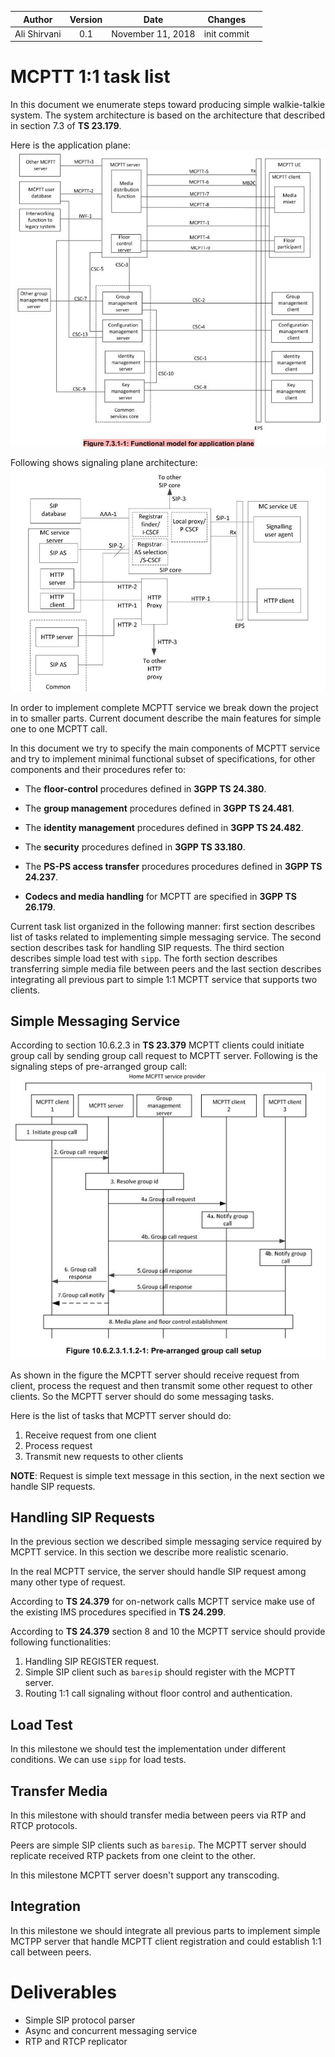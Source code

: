 
| Author  | Version  |  Date |  Changes |   |
|:-:|:-:|:-:|:-:|:-:|
| Ali Shirvani  |  0.1 | November 11, 2018  |  init commit |   |


# MCPTT 1:1 task list

In this document we enumerate steps toward producing simple walkie-talkie system. The system architecture is based on the architecture that described in section 7.3 of **TS 23.179**.

Here is the application plane:
![architecture](./img/ap.jpg)

Following shows signaling plane architecture:
![!figure](./img/q.jpg)

In order to implement complete MCPTT service we break down the project in to smaller parts. Current document describe the main features for simple one to one MCPTT call.

In this document we try to specify the main components of MCPTT service and try to implement minimal functional subset of specifications, for other components and their procedures refer to:

<!-- TS 24.379 page 30 -->

- The **floor-control** procedures defined in **3GPP TS 24.380**.

- The **group management** procedures defined in **3GPP TS 24.481**.

- The **identity management** procedures defined in **3GPP TS 24.482**.

- The **security** procedures defined in **3GPP TS 33.180**.

- The **PS-PS access transfer** procedures procedures defined in **3GPP TS 24.237**.

- **Codecs and media handling** for MCPTT are specified in **3GPP TS 26.179**.



Current task list organized in the following manner: 
first section describes list of tasks related to implementing simple messaging service. The second section describes task for handling SIP requests. The third section describes simple load test with `sipp`. The forth section describes transferring simple media file between peers and the last section describes integrating all previous part to simple 1:1 MCPTT service that supports two clients.

## Simple Messaging Service
According to section 10.6.2.3 in **TS 23.379** MCPTT clients could initiate group call by sending group call request to MCPTT server. Following is the signaling steps of pre-arranged group call:
![pre-arranged-group-call](./img/group_call.jpg)

As shown in the figure the MCPTT server should receive request from client, process the request and then transmit some other request to other clients. So the MCPTT server should do some messaging tasks.

Here is the list of tasks that MCPTT server should do:

1. Receive request from one client
2. Process request
3. Transmit new requests to other clients

**NOTE**: Request is simple text message in this section, in the next section we handle SIP requests.

## Handling SIP Requests
In the previous section we described simple messaging service required by MCPTT service. In this section we describe more realistic scenario.

In the real MCPTT service, the server should handle SIP request among many other type of request.

According to **TS 24.379** for on-network calls MCPTT service make use of the existing IMS procedures specified in **TS 24.299**.

According to **TS 24.379** section 8 and 10 the MCPTT service should provide following functionalities:

1. Handling SIP REGISTER request.
2. Simple SIP client such as `baresip` should register with the MCPTT server.
3. Routing 1:1 call signaling without floor control and authentication.

## Load Test

In this milestone we should test the implementation under different conditions. We can use `sipp` for load tests.

## Transfer Media 
In this milestone with should transfer media between peers via RTP and RTCP protocols.

Peers are simple SIP clients such as `baresip`. The MCPTT server should replicate received RTP packets from one cleint to the other.

In this milestone MCPTT server doesn't support any transcoding.

## Integration
In this milestone we should integrate all previous parts to implement simple MCTPP server that handle MCPTT client registration and could establish 1:1 call between peers.


# Deliverables
 - Simple SIP protocol parser
 - Async and concurrent messaging service
 - RTP and RTCP replicator
